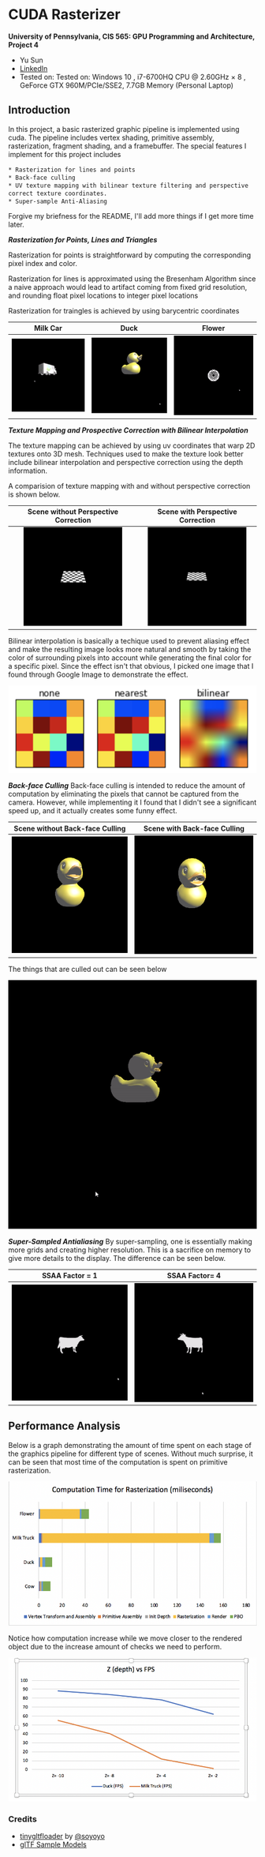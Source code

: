 CUDA Rasterizer
===============

**University of Pennsylvania, CIS 565: GPU Programming and Architecture, Project 4**

* Yu Sun 
* [LinkedIn](https://www.linkedin.com/in/yusun3/)
* Tested on: Tested on: Windows 10 , i7-6700HQ CPU @ 2.60GHz × 8 , GeForce GTX 960M/PCIe/SSE2, 7.7GB Memory (Personal Laptop)

## Introduction
In this project, a basic rasterized graphic pipeline is implemented using cuda. The pipeline includes
vertex shading, primitive assembly, rasterization, fragment shading, and a framebuffer. The special features I implement 
for this project includes 

```
* Rasterization for lines and points
* Back-face culling
* UV texture mapping with bilinear texture filtering and perspective correct texture coordinates.
* Super-sample Anti-Aliasing 
```

Forgive my briefness for the README, I'll add more things if I get more time later.

***Rasterization for Points, Lines and Triangles*** 

Rasterization for points is straightforward by computing the corresponding pixel index and color. 

Rasterization for lines is approximated using the Bresenham Algorithm since a naive approach would lead to artifact 
coming from fixed grid resolution, and rounding float pixel locations to integer pixel locations

Rasterization for traingles is achieved by using barycentric coordinates 

Milk Car       | Duck | Flower
:-------------------------:|:-------------------------:|:-------------------------:
![](img/milkcar.gif)  |  ![](img/duck.gif)  |  ![](img/flower.gif)

***Texture Mapping and Prospective Correction with Bilinear Interpolation***

The texture mapping can be achieved by using uv coordinates that warp 2D textures onto 3D mesh. Techniques used to make 
the texture look better include bilinear interpolation and perspective correction
using the depth information. 

A comparision of texture mapping with and without perspective correction is shown below.

Scene without Perspective Correction      | Scene with Perspective Correction
:-------------------------:|:-------------------------:
<img src="img/check.PNG" width="200"/> |  <img src="img/check_corrected.PNG" width="200"/> 

Bilinear interpolation is basically a techique used to prevent aliasing effect and make the resulting image
looks more natural and smooth by taking the color of surrounding pixels into account while generating the final
color for a specific pixel. Since the effect isn't that obvious, I picked one image that I found through Google Image
to demonstrate the effect.

![](img/interpolation.png) 

***Back-face Culling***
Back-face culling is intended to reduce the amount of computation by eliminating the pixels that cannot be captured from 
the camera. However, while implementing it I found that I didn't see a significant speed up, and it actually creates some 
funny effect.

Scene without Back-face Culling     | Scene with Back-face Culling
:-------------------------:|:-------------------------:
![](img/no_culling.PNG)  |  ![](img/culling.PNG) 

The things that are culled out can be seen below

![](img/culled.gif) 

***Super-Sampled Antialiasing***
By super-sampling, one is essentially making more grids and creating higher resolution. This is a sacrifice on memory to 
give more details to the display. The difference can be seen below.

SSAA Factor = 1     | SSAA Factor= 4
:-------------------------:|:-------------------------:
![](img/ssaa=1.gif)  |  ![](img/ssaa=4.gif) 


## Performance Analysis 

Below is a graph demonstrating the amount of time spent on each stage of the graphics pipeline for different type of scenes.
Without much surprise, it can be seen that most time of the computation is spent on primitive rasterization. 

![](img/compute.png) 

Notice how computation increase while we move closer to the rendered object due to the increase amount of checks we need to perform.

![](img/z.png) 
  



### Credits

* [tinygltfloader](https://github.com/syoyo/tinygltfloader) by [@soyoyo](https://github.com/syoyo)
* [glTF Sample Models](https://github.com/KhronosGroup/glTF/blob/master/sampleModels/README.md)
